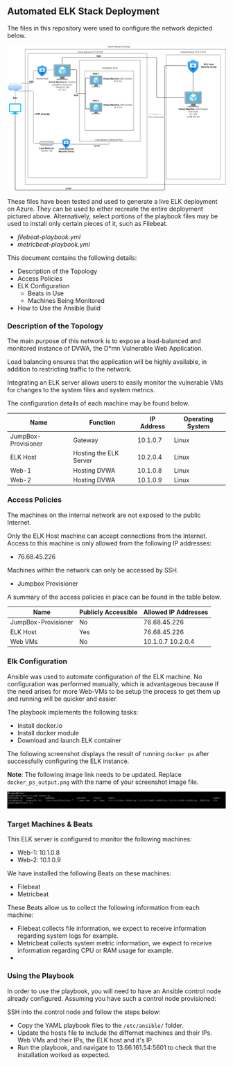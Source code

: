 ## Automated ELK Stack Deployment

The files in this repository were used to configure the network depicted below.

![ELK Stack Server Network Diagram](/Diagrams/Network_Diagram.png)

These files have been tested and used to generate a live ELK deployment on Azure. They can be used to either recreate the entire deployment pictured above. Alternatively, select portions of the playbook files may be used to install only certain pieces of it, such as Filebeat.

  - _filebeat-playbook.yml_
  - _metricbeat-playbook.yml_

This document contains the following details:
- Description of the Topology
- Access Policies
- ELK Configuration
  - Beats in Use
  - Machines Being Monitored
- How to Use the Ansible Build


### Description of the Topology

The main purpose of this network is to expose a load-balanced and monitored instance of DVWA, the D*mn Vulnerable Web Application.

Load balancing ensures that the application will be highly available, in addition to restricting traffic to the network.

Integrating an ELK server allows users to easily monitor the vulnerable VMs for changes to the system files and system metrics.

The configuration details of each machine may be found below.

| Name                | Function               | IP Address | Operating System |
|---------------------|------------------------|------------|------------------|
| JumpBox-Provisioner | Gateway                | 10.1.0.7   | Linux            |
| ELK Host            | Hosting the ELK Server | 10.2.0.4   | Linux            |
| Web-1               | Hosting DVWA           | 10.1.0.8   | Linux            |
| Web-2               | Hosting DVWA           | 10.1.0.9   | Linux            |

### Access Policies

The machines on the internal network are not exposed to the public Internet. 

Only the ELK Host machine can accept connections from the Internet. Access to this machine is only allowed from the following IP addresses:
- 76.68.45.226

Machines within the network can only be accessed by SSH.
- Jumpbox Provisioner

A summary of the access policies in place can be found in the table below.

| Name                | Publicly Accessible | Allowed IP Addresses |
|---------------------|---------------------|----------------------|
| JumpBox-Provisioner | No                  | 76.68.45.226         |
| ELK Host            | Yes                 | 76.68.45.226         |
| Web VMs             | No                  | 10.1.0.7 10.2.0.4    |

### Elk Configuration

Ansible was used to automate configuration of the ELK machine. No configuration was performed manually, which is advantageous because if the need arises for more Web-VMs to be setup the process to get them up and running will be quicker and easier.

The playbook implements the following tasks:
- Install docker.io
- Install docker module
- Download and launch ELK container

The following screenshot displays the result of running `docker ps` after successfully configuring the ELK instance.

**Note**: The following image link needs to be updated. Replace `docker_ps_output.png` with the name of your screenshot image file.  


![Output of docker processes on the ELK host](Diagrams/docker_ps.png)

### Target Machines & Beats
This ELK server is configured to monitor the following machines:
- Web-1: 10.1.0.8
- Web-2: 10.1.0.9

We have installed the following Beats on these machines:
- Filebeat
- Metricbeat

These Beats allow us to collect the following information from each machine:
- Filebeat collects file information, we expect to receive information regarding system logs for example.
- Metricbeat collects system metric information, we expect to receive information regarding CPU or RAM usage for example.
- 
### Using the Playbook
In order to use the playbook, you will need to have an Ansible control node already configured. Assuming you have such a control node provisioned: 

SSH into the control node and follow the steps below:
- Copy the YAML playbook files to the `/etc/ansible/` folder.
- Update the hosts file to include the differnet machines and their IPs. Web VMs and their IPs, the ELK host and it's IP.
- Run the playbook, and navigate to 13.66.161.54:5601 to check that the installation worked as expected.
